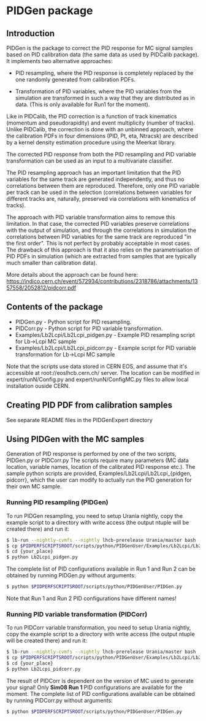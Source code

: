 # PIDGen package

## Introduction

PIDGen is the package to correct the PID response for MC signal samples 
based on PID calibration data (the same data as used by PIDCalib package).
It implements two alternative approaches:

  * PID resampling, where the PID response is completely replaced 
    by the one randomly generated from calibration PDFs. 

  * Transformation of PID variables, where the PID variables from the 
    simulation are transformed in such a way that they are distributed 
    as in data. (This is only available for Run1 for the moment). 

Like in PIDCalib, the PID correction is a function of track kinematics 
(momentum and pseudorapidity) and event multiplicity (number of tracks).
Unlike PIDCalib, the correction is done with an unbinned approach, where 
the calibration PDFs in four dimensions (PID, Pt, eta, Ntracsk) are described 
by a kernel density estimation procedure using the Meerkat library. 

The corrected PID response from both the PID resampling and PID variable 
transformation can be used as an input to a multivariate classifier.

The PID resampling approach has an important limitation that the PID 
variables for the same track are generated independently, and thus no 
correlations between them are reproduced. Therefore, only one PID variable 
per track can be used in the selection (correlations between variables for 
different tracks are, naturally, preserved via correlations with kinematics
of tracks). 

The approach with PID variable transformation aims to remove this limitation. 
In that case, the corrected PID variables preserve correlations with 
the output of simulation, and through the correlations in simulation the 
correlations between PID variables for the same track are reproduced 
"in the first order". This is not perfect by probably acceptable in most 
cases. The drawback of this approach is that it also relies on the 
parametrisation of PID PDFs in simulation (which are extracted from samples
that are typically much smaller than calibration data). 

More details about the approach can be found here: 
  https://indico.cern.ch/event/572934/contributions/2318786/attachments/1357558/2052812/pidcorr.pdf

## Contents of the package

  * PIDGen.py - Python script for PID resampling.
  * PIDCorr.py - Python script for PID variable transformation.
  * Examples/Lb2Lcpi/Lb2Lcpi_pidgen.py - Example PID resampling script for Lb->Lcpi MC sample
  * Examples/Lb2Lcpi/Lb2Lcpi_pidcorr.py - Example script for PID variable transformation for Lb->Lcpi MC sample

Note that the scripts use data stored in CERN EOS, and assume that it's 
accessible at root://eoslhcb.cern.ch/ server. The location can be modified
in expert/runN/Config.py and expert/runN/ConfigMC.py files to allow local 
installation ouside CERN. 

## Creating PID PDF from calibration samples

See separate README files in the PIDGenExpert directory

## Using PIDGen with the MC samples

Generation of PID response is performed by one of the two scripts, PIDGen.py or PIDCorr.py
The scripts require many parameters (MC data location, variable names, location of the calibrated PID response etc.). 
The sample python scripts are provided, 
Examples/Lb2Lcpi/Lb2Lcpi_{pidgen, pidcorr}, which the user can modify to 
actually run the PID generation for their own MC sample.

### Running PID resampling (PIDGen)

To run PIDGen resampling, you need to setup Urania nightly, copy the example 
script to a directory with write access (the output ntuple will be created there) 
and run it:
```bash
$ lb-run --nightly-cvmfs --nightly lhcb-prerelease Urania/master bash
$ cp $PIDPERFSCRIPTSROOT/scripts/python/PIDGenUser/Examples/Lb2Lcpi/Lb2Lcpi_pidgen.py {your_place}
$ cd {your_place}
$ python Lb2Lcpi_pidgen.py
```

The complete list of PID configurations available in Run 1 and Run 2 can be obtained by running PIDGen.py without arguments:
```bash
$ python $PIDPERFSCRIPTSROOT/scripts/python/PIDGenUser/PIDGen.py
```

Note that Run 1 and Run 2 PID configurations have different names!

### Running PID variable transformation (PIDCorr)

To run PIDCorr variable transformation, you need to setup Urania nightly, 
copy the example script to a directory with write access 
(the output ntuple will be created there) and run it:
```bash
$ lb-run --nightly-cvmfs --nightly lhcb-prerelease Urania/master bash
$ cp $PIDPERFSCRIPTSROOT/scripts/python/PIDGenUser/Examples/Lb2Lcpi/Lb2Lcpi_pidcorr.py {your_place}
$ cd {your_place}
$ python Lb2Lcpi_pidcorr.py
```

The result of PIDCorr is dependent on the version of MC used to generate your signal! 
Only **Sim08 Run 1** PID configurations are available for the moment. 
The complete list of PID configurations available can be obtained 
by running PIDCorr.py without arguments:

```bash
$ python $PIDPERFSCRIPTSROOT/scripts/python/PIDGenUser/PIDGen.py
```
